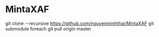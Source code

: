 # MintaXAF
git clone --recursive https://github.com/nguyenminhthai/MintaXAF
git submodule foreach git pull origin master
